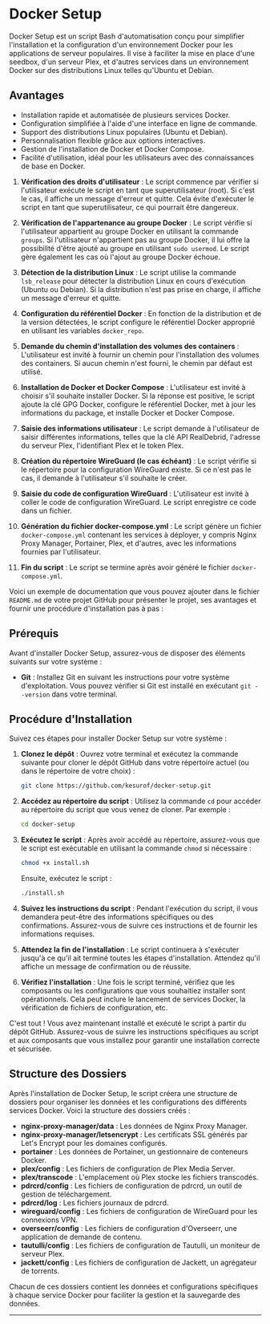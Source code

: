 # Docker Setup

Docker Setup est un script Bash d'automatisation conçu pour simplifier l'installation et la configuration d'un environnement Docker pour les applications de serveur populaires. Il vise à faciliter la mise en place d'une seedbox, d'un serveur Plex, et d'autres services dans un environnement Docker sur des distributions Linux telles qu'Ubuntu et Debian.

## Avantages

- Installation rapide et automatisée de plusieurs services Docker.
- Configuration simplifiée à l'aide d'une interface en ligne de commande.
- Support des distributions Linux populaires (Ubuntu et Debian).
- Personnalisation flexible grâce aux options interactives.
- Gestion de l'installation de Docker et Docker Compose.
- Facilité d'utilisation, idéal pour les utilisateurs avec des connaissances de base en Docker.

1. **Vérification des droits d'utilisateur** : Le script commence par vérifier si l'utilisateur exécute le script en tant que superutilisateur (root). Si c'est le cas, il affiche un message d'erreur et quitte. Cela évite d'exécuter le script en tant que superutilisateur, ce qui pourrait être dangereux.

2. **Vérification de l'appartenance au groupe Docker** : Le script vérifie si l'utilisateur appartient au groupe Docker en utilisant la commande `groups`. Si l'utilisateur n'appartient pas au groupe Docker, il lui offre la possibilité d'être ajouté au groupe en utilisant `sudo usermod`. Le script gère également les cas où l'ajout au groupe Docker échoue.

3. **Détection de la distribution Linux** : Le script utilise la commande `lsb_release` pour détecter la distribution Linux en cours d'exécution (Ubuntu ou Debian). Si la distribution n'est pas prise en charge, il affiche un message d'erreur et quitte.

4. **Configuration du référentiel Docker** : En fonction de la distribution et de la version détectées, le script configure le référentiel Docker approprié en utilisant les variables `docker_repo`.

5. **Demande du chemin d'installation des volumes des containers** : L'utilisateur est invité à fournir un chemin pour l'installation des volumes des containers. Si aucun chemin n'est fourni, le chemin par défaut est utilisé.

6. **Installation de Docker et Docker Compose** : L'utilisateur est invité à choisir s'il souhaite installer Docker. Si la réponse est positive, le script ajoute la clé GPG Docker, configure le référentiel Docker, met à jour les informations du package, et installe Docker et Docker Compose.

7. **Saisie des informations utilisateur** : Le script demande à l'utilisateur de saisir différentes informations, telles que la clé API RealDebrid, l'adresse du serveur Plex, l'identifiant Plex et le token Plex.

8. **Création du répertoire WireGuard (le cas échéant)** : Le script vérifie si le répertoire pour la configuration WireGuard existe. Si ce n'est pas le cas, il demande à l'utilisateur s'il souhaite le créer.

9. **Saisie du code de configuration WireGuard** : L'utilisateur est invité à coller le code de configuration WireGuard. Le script enregistre ce code dans un fichier.

10. **Génération du fichier docker-compose.yml** : Le script génère un fichier `docker-compose.yml` contenant les services à déployer, y compris Nginx Proxy Manager, Portainer, Plex, et d'autres, avec les informations fournies par l'utilisateur.

11. **Fin du script** : Le script se termine après avoir généré le fichier `docker-compose.yml`.


Voici un exemple de documentation que vous pouvez ajouter dans le fichier `README.md` de votre projet GitHub pour présenter le projet, ses avantages et fournir une procédure d'installation pas à pas :


## Prérequis

Avant d'installer Docker Setup, assurez-vous de disposer des éléments suivants sur votre système :

- **Git** : Installez Git en suivant les instructions pour votre système d'exploitation. Vous pouvez vérifier si Git est installé en exécutant `git --version` dans votre terminal.

## Procédure d'Installation

Suivez ces étapes pour installer Docker Setup sur votre système :

1. **Clonez le dépôt** : Ouvrez votre terminal et exécutez la commande suivante pour cloner le dépôt GitHub dans votre répertoire actuel (ou dans le répertoire de votre choix) :

   ```bash
   git clone https://github.com/kesurof/docker-setup.git
   ```

2. **Accédez au répertoire du script** : Utilisez la commande `cd` pour accéder au répertoire du script que vous venez de cloner. Par exemple :

   ```bash
   cd docker-setup
   ```

3. **Exécutez le script** : Après avoir accédé au répertoire, assurez-vous que le script est exécutable en utilisant la commande `chmod` si nécessaire :

   ```bash
   chmod +x install.sh
   ```

   Ensuite, exécutez le script :

   ```bash
   ./install.sh
   ```

4. **Suivez les instructions du script** : Pendant l'exécution du script, il vous demandera peut-être des informations spécifiques ou des confirmations. Assurez-vous de suivre ces instructions et de fournir les informations requises.

5. **Attendez la fin de l'installation** : Le script continuera à s'exécuter jusqu'à ce qu'il ait terminé toutes les étapes d'installation. Attendez qu'il affiche un message de confirmation ou de réussite.

6. **Vérifiez l'installation** : Une fois le script terminé, vérifiez que les composants ou les configurations que vous souhaitiez installer sont opérationnels. Cela peut inclure le lancement de services Docker, la vérification de fichiers de configuration, etc.


C'est tout ! Vous avez maintenant installé et exécuté le script à partir du dépôt GitHub. Assurez-vous de suivre les instructions spécifiques au script et aux composants que vous installez pour garantir une installation correcte et sécurisée.

## Structure des Dossiers

Après l'installation de Docker Setup, le script créera une structure de dossiers pour organiser les données et les configurations des différents services Docker. Voici la structure des dossiers créés :

- **nginx-proxy-manager/data** : Les données de Nginx Proxy Manager.
- **nginx-proxy-manager/letsencrypt** : Les certificats SSL générés par Let's Encrypt pour les domaines configurés.
- **portainer** : Les données de Portainer, un gestionnaire de conteneurs Docker.
- **plex/config** : Les fichiers de configuration de Plex Media Server.
- **plex/transcode** : L'emplacement où Plex stocke les fichiers transcodés.
- **pdrcrd/config** : Les fichiers de configuration de pdrcrd, un outil de gestion de téléchargement.
- **pdrcrd/log** : Les fichiers journaux de pdrcrd.
- **wireguard/config** : Les fichiers de configuration de WireGuard pour les connexions VPN.
- **overseerr/config** : Les fichiers de configuration d'Overseerr, une application de demande de contenu.
- **tautulli/config** : Les fichiers de configuration de Tautulli, un moniteur de serveur Plex.
- **jackett/config** : Les fichiers de configuration de Jackett, un agrégateur de torrents.

Chacun de ces dossiers contient les données et configurations spécifiques à chaque service Docker pour faciliter la gestion et la sauvegarde des données.

---
